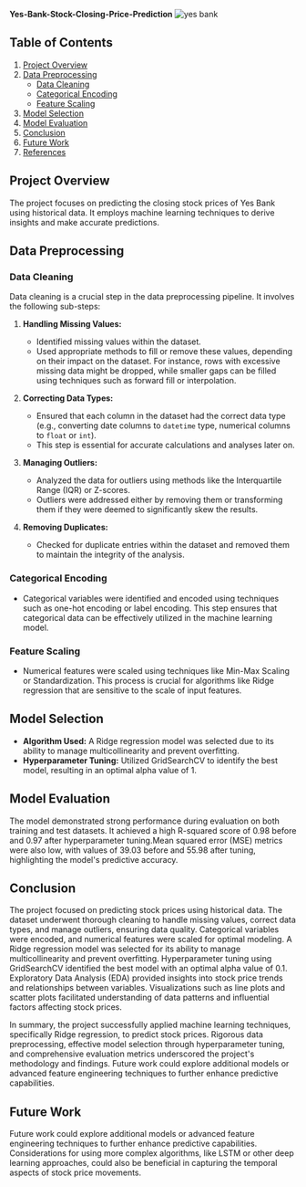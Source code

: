 **Yes-Bank-Stock-Closing-Price-Prediction**
![yes bank](https://github.com/user-attachments/assets/f68db220-654b-4482-9aaf-dea523734177)

## Table of Contents
1. [Project Overview](#project-overview)
2. [Data Preprocessing](#data-preprocessing)
   - [Data Cleaning](#data-cleaning)
   - [Categorical Encoding](#categorical-encoding)
   - [Feature Scaling](#feature-scaling)
3. [Model Selection](#model-selection)
4. [Model Evaluation](#model-evaluation)
5. [Conclusion](#conclusion)
6. [Future Work](#future-work)
7. [References](#references)

## Project Overview
The project focuses on predicting the closing stock prices of Yes Bank using historical data. It employs machine learning techniques to derive insights and make accurate predictions.

## Data Preprocessing

### Data Cleaning
Data cleaning is a crucial step in the data preprocessing pipeline. It involves the following sub-steps:

1. **Handling Missing Values:**
   - Identified missing values within the dataset.
   - Used appropriate methods to fill or remove these values, depending on their impact on the dataset. For instance, rows with excessive missing data might be dropped, while smaller gaps can be filled using techniques such as forward fill or interpolation.

2. **Correcting Data Types:**
   - Ensured that each column in the dataset had the correct data type (e.g., converting date columns to `datetime` type, numerical columns to `float` or `int`).
   - This step is essential for accurate calculations and analyses later on.

3. **Managing Outliers:**
   - Analyzed the data for outliers using methods like the Interquartile Range (IQR) or Z-scores.
   - Outliers were addressed either by removing them or transforming them if they were deemed to significantly skew the results.

4. **Removing Duplicates:**
   - Checked for duplicate entries within the dataset and removed them to maintain the integrity of the analysis.
### Categorical Encoding
- Categorical variables were identified and encoded using techniques such as one-hot encoding or label encoding. This step ensures that categorical data can be effectively utilized in the machine learning model.

### Feature Scaling
- Numerical features were scaled using techniques like Min-Max Scaling or Standardization. This process is crucial for algorithms like Ridge regression that are sensitive to the scale of input features.

## Model Selection
- **Algorithm Used:** A Ridge regression model was selected due to its ability to manage multicollinearity and prevent overfitting.
- **Hyperparameter Tuning:** Utilized GridSearchCV to identify the best model, resulting in an optimal alpha value of 1.

## Model Evaluation
The model demonstrated strong performance during evaluation on both training and test datasets. It achieved a high R-squared score of 0.98 before and 0.97 after hyperparameter tuning.Mean squared error (MSE) metrics were also low, with values of 39.03 before and 55.98 after tuning, highlighting the model's predictive accuracy.

## Conclusion
The project focused on predicting stock prices using historical data. The dataset underwent thorough cleaning to handle missing values, correct data types, and manage outliers, ensuring data quality. Categorical variables were encoded, and numerical features were scaled for optimal modeling.
A Ridge regression model was selected for its ability to manage multicollinearity and prevent overfitting. Hyperparameter tuning using GridSearchCV identified the best model with an optimal alpha value of 0.1.
Exploratory Data Analysis (EDA) provided insights into stock price trends and relationships between variables. Visualizations such as line plots and scatter plots facilitated understanding of data patterns and influential factors affecting stock prices.

In summary, the project successfully applied machine learning techniques, specifically Ridge regression, to predict stock prices. Rigorous data preprocessing, effective model selection through hyperparameter tuning, and comprehensive evaluation metrics underscored the project's methodology and findings. Future work could explore additional models or advanced feature engineering techniques to further enhance predictive capabilities.

## Future Work
Future work could explore additional models or advanced feature engineering techniques to further enhance predictive capabilities. Considerations for using more complex algorithms, like LSTM or other deep learning approaches, could also be beneficial in capturing the temporal aspects of stock price movements.


